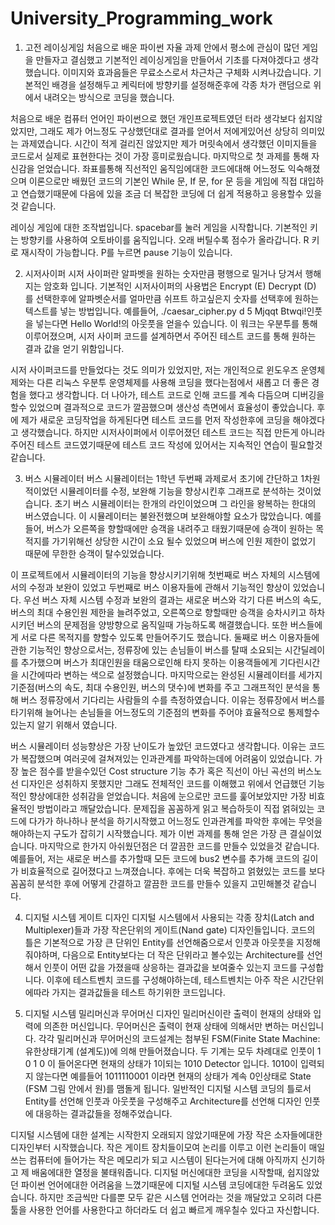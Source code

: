 # University_Programming_work
1. 고전 레이싱게임
  처음으로 배운 파이썬 자율 과제 안에서 평소에 관심이 많던 게임을 만들자고 결심했고 기본적인 레이싱게임을 만들어서 기초를 다져야겠다고 생각했습니다. 이미지와 효과음들은 무료소스로서 차근차근 구체화 시켜나갔습니다. 기본적인 배경을 설정해두고 케릭터에 방향키를 설정해준후에 각종 차가 랜덤으로 위에서 내려오는 방식으로 코딩을 했습니다. 
  
  처음으로 배운 컴퓨터 언어인 파이썬으로 했던 개인프로젝트였던 터라 생각보다 쉽지않았지만, 그래도 제가 어느정도 구상했던대로 결과를 얻어서 저에게있어선 상당히 의미있는 과제였습니다. 시간이 적게 걸리진 않았지만 제가 머릿속에서 생각했던 이미지들을 코드로서 실제로 표현한다는 것이 가장 흥미로웠습니다. 마지막으로 첫 과제를 통해 자신감을 얻었습니다. 좌표를통해 직선적인 움직임에대한 코드에대해 어느정도 익숙해졌으며 이론으로만 배웠던 코드의 기본인 While 문, If 문, for 문 등을 게임에 직접 대입하고 연습했기때문에 다음에 있을 조금 더 복잡한 코딩에 더 쉽게 적용하고 응용할수 있을것 같습니다. 
  
  레이싱 게임에 대한 조작법입니다.
  spacebar를 눌러 게임을 시작합니다.
  기본적인 키는 방향키를 사용하여 오토바이를 움직입니다.
  오래 버틸수록 점수가 올라갑니다.
  R 키로 재시작이 가능합니다.
  P를 누르면 pause 기능이 있습니다.

2. 시저사이퍼
  시저 사이퍼란 알파벳을 원하는 숫자만큼 평행으로 밀거나 당겨서 행해지는 암호화 입니다. 기본적인 시저사이퍼의 사용법은 Encrypt (E) Decrypt (D) 를 선택한후에 알파벳순서를 얼마만큼 쉬프트 하고싶은지 숫자를 선택후에 원하는 텍스트를 넣는 방법입니다. 예를들어, ./caesar_cipher.py d 5 Mjqqt Btwqi!인풋을 넣는다면 Hello World!의 아웃풋을 얻을수 있습니다. 이 워크는 우분투를 통해 이루어졌으며, 시저 사이퍼 코드를 설계하면서 주어진 테스트 코드를 통해 원하는 결과 값을 얻기 위함입니다. 
  
  시저 사이퍼코드를 만들었다는 것도 의미가 있었지만, 저는 개인적으로 윈도우즈 운영체제와는 다른 리눅스 우분투 운영체제를 사용해 코딩을 했다는점에서 새롭고 더 좋은 경험을 했다고 생각합니다. 더 나아가, 테스트 코드로 인해 코드를 계속 다듬으며 디버깅을 할수 있었으며 결과적으로 코드가 깔끔했으며 생산성 측면에서 효율성이 좋았습니다. 후에 제가 새로운 코딩작업을 하게된다면 테스트 코드를 먼저 작성한후에 코딩을 해야겠다고 생각했습니다. 하지만 시저사이퍼에서 이루어졌던 테스트 코드는 직접 만든게 아니라 주어진 테스트 코드였기때문에 테스트 코드 작성에 있어서는 지속적인 연습이 필요할것 같습니다.

3. 버스 시뮬레이터
  버스 시뮬레이터는 1학년 두번째 과제로서 초기에 간단하고 1차원적이었던 시뮬레이터를 수정, 보완해 기능을 향상시킨후 그래프로 분석하는 것이었습니다. 초기 버스 시뮬레이터는 한개의 라인이었으며 그 라인을 왕복하는 한대의 버스였습니다. 이 시뮬레이터는 불완전했으며 보완해야할 요소가 많았습니다. 예를들어, 버스가 오른쪽을 향할때에만 승객을 내려주고 태웠기때문에 승객이 원하는 목적지를 가기위해선 상당한 시간이 소요 될수 있었으며 버스에 인원 제한이 없었기 때문에 무한한 승객이 탈수있었습니다. 
  
  이 프로젝트에서 시뮬레이터의 기능을 향상시키기위해 첫번째로 버스 자체의 시스템에서의 수정과 보완이 있었고 두번째로 버스 이용자들에 관해서 기능적인 향상이 있었습니다. 우선 버스 자체 시스템 수정과 보완의 결과는 새로운 버스와 각기 다른 버스의 속도, 버스의 최대 수용인원 제한을 늘려주었고, 오른쪽으로 향할때만 승객을 승차시키고 하차시키던 버스의 문제점을 양방향으로 움직일때 가능하도록 해결했습니다. 또한 버스들에게 서로 다른 목적지를 향할수 있도록 만들어주기도 했습니다. 둘째로 버스 이용자들에 관한 기능적인 향상으로서는, 정류장에 있는 손님들이 버스를 탈때 소요되는 시간딜레이를 추가했으며 버스가 최대인원을 태움으로인해 타지 못하는 이용객들에게 기다린시간을 시간에따라 변하는 색으로 설정했습니다. 마지막으로는 완성된 시뮬레이터를 세가지 기준점(버스의 속도, 최대 수용인원, 버스의 댓수)에 변화를 주고 그래프적인 분석을 통해 버스 정류장에서 기다리는 사람들의 수를 측정하였습니다. 이유는 정류장에서 버스를 타기위해 늘어나는 손님들을 어느정도의 기준점의 변화를 주어야 효율적으로 통제할수 있는지 알기 위해서 였습니다.
  
  버스 시뮬레이터 성능향상은 가장 난이도가 높았던 코드였다고 생각합니다. 이유는 코드가 복잡했으며 여러곳에 걸쳐져있는 인과관계를 파악하는데에 어려움이 있었습니다. 가장 높은 점수를 받을수있던 Cost structure 기능 추가 혹은 직선이 아닌 곡선의 버스노선 디자인은 성취하지 못했지만 그래도 전체적인 코드를 이해했고 위에서 언급했던 기능적인 향상에대한 성취감을 얻었습니다. 처음에 눈으로만 코드를 훑어보았지만 가장 비효율적인 방법이라고 깨달았습니다. 문제집을 꼼꼼하게 읽고 복습하듯이 직접 얽혀있는 코드에 다가가 하나하나 분석을 하기시작했고 어느정도 인과관계를 파악한 후에는 무엇을 해야하는지 구도가 잡히기 시작했습니다. 제가 이번 과제를 통해 얻은 가장 큰 결실이었습니다. 마지막으로 한가지 아쉬웠던점은 더 깔끔한 코드를 만들수 있었을것 같습니다. 예를들어, 저는 새로운 버스를 추가할때 모든 코드에 bus2 변수를 추가해 코드의 길이가 비효율적으로 길어졌다고 느껴졌습니다. 후에는 더욱 복잡하고 얽혔있는 코드를 보다 꼼꼼히 분석한 후에 어떻게 간결하고 깔끔한 코드를 만들수 있을지 고민해볼것 같습니다.

4. 디지털 시스템 게이트 디자인
  디지털 시스템에서 사용되는 각종 장치(Latch and Multiplexer)들과 가장 작은단위의 게이트(Nand gate) 디자인들입니다. 코드의 틀은 기본적으로 가장 큰 단위인 Entity를 선언해줌으로서 인풋과 아웃풋을 지정해줘야하며, 다음으로 Entity보다는 더 작은 단위라고 볼수있는 Architecture를 선언해서 인풋이 어떤 값을 가졌을때 상응하는 결과값을 보여줄수 있는지 코드를 구성합니다. 이후에 테스트벤치 코드를 구성해야하는데, 테스트벤치는 아주 작은 시간단위에따라 가지는 결과값들을 테스트 하기위한 코드입니다.

5. 디지털 시스템 밀리머신과 무어머신 디자인
  밀리머신이란 출력이 현재의 상태와 입력에 의존한 머신입니다. 무어머신은 출력이 현재 상태에 의해서만 변하는 머신입니다. 각각 밀리머신과 무어머신의 코드설계는 첨부된 FSM(Finite State Machine: 유한상태기계 (설계도))에 의해 만들어졌습니다. 두 기계는 모두 차례대로 인풋이 1 0 1 0 이 들어온다면 현재의 상태가 1이되는 1010 Detector 입니다. 1010이 입력되지 않는다면 예를들어 1011110001 이라면 현재의 상태가 계속 0인상태로 State (FSM 그림 안에서 원)를 맴돌게 됩니다. 일반적인 디지털 시스템 코딩의 틀로서 Entity를 선언해 인풋과 아웃풋을 구성해주고 Architecture를 선언해 디자인 인풋에 대응하는 결과값들을 정해주었습니다.
  
  디지털 시스템에 대한 설계는 시작한지 오래되지 않았기때문에 가장 작은 소자들에대한 디자인부터 시작했습니다. 작은 게이트 장치들이모여 논리를 이루고 이런 논리들이 매일 쓰는 컴퓨터에 들어가는 작은 메모리가 되고 시스템이 된다는거에 대해 아직까지 신기하고 제 배움에대한 열정을 불태워줍니다. 디지털 머신에대한 코딩을 시작할때, 쉽지않았던 파이썬 언어에대한 어려움을 느꼈기때문에 디지털 시스템 코딩에대한 두려움도 있었습니다. 하지만 조금씩만 다를뿐 모두 같은 시스템 언어라는 것을 깨달았고 오히려 다른 툴을 사용한 언어를 사용한다고 하더라도 더 쉽고 빠르게 깨우칠수 있다고 자신합니다. 
